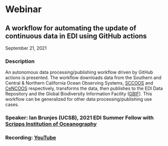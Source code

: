 # Webinar

## A workflow for automating the update of continuous data in EDI using GitHub actions

September 21, 2021

### Description

An autonomous data processing/publishing workflow driven by GitHub actions is presented. The workflow downloads data from the Southern and Central & Northern California Ocean Observing Systems, [SCCOOS](https://sccoos.org/) and [CeNCOOS](https://www.cencoos.org/) respectively, transforms the data, then publishes to the EDI Data Repository and the Global Biodiversity Information Facility ([GBIF](https://www.gbif.org/)). This workflow can be generalized for other data processing/publishing use cases.

### Speaker: Ian Brunjes (UCSB), 2021 EDI Summer Fellow with [Scripps Institution of Oceanography](https://scripps.ucsd.edu/)

### Recording: [YouTube](https://youtu.be/O-9AyYZNX5s)

<!-- Webinars -->
